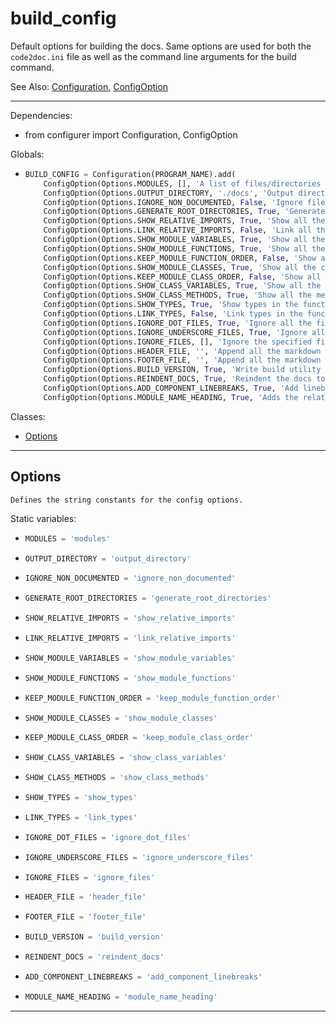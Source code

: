 # build_config 

Default options for building the docs. Same options are used for both 
the `code2doc.ini` file as well as the command line arguments for the 
build command.

See Also: [Configuration](configurer.md#Configuration), [ConfigOption](configurer.md#ConfigOption)

---

Dependencies: 
* from configurer import Configuration, ConfigOption 

Globals:  
*   ```py
    BUILD_CONFIG = Configuration(PROGRAM_NAME).add(
        ConfigOption(Options.MODULES, [], 'A list of files/directories to generate documentation')).add(
        ConfigOption(Options.OUTPUT_DIRECTORY, './docs', 'Output directory where markdowns will be generated')).add(
        ConfigOption(Options.IGNORE_NON_DOCUMENTED, False, 'Ignore files that contains no top level documentation')).add(
        ConfigOption(Options.GENERATE_ROOT_DIRECTORIES, True, 'Generate directory for each file/module in the output directory')).add(
        ConfigOption(Options.SHOW_RELATIVE_IMPORTS, True, 'Show all the relative imports in a file')).add(
        ConfigOption(Options.LINK_RELATIVE_IMPORTS, False, 'Link all the relative imports in a file')).add(
        ConfigOption(Options.SHOW_MODULE_VARIABLES, True, 'Show all the variables in a module')).add(
        ConfigOption(Options.SHOW_MODULE_FUNCTIONS, True, 'Show all the functions in a module')).add(
        ConfigOption(Options.KEEP_MODULE_FUNCTION_ORDER, False, 'Show all the functions in the module in order of definition. On False it will show alphabetically.')).add(
        ConfigOption(Options.SHOW_MODULE_CLASSES, True, 'Show all the classes in a module')).add(
        ConfigOption(Options.KEEP_MODULE_CLASS_ORDER, False, 'Show all the classes in the module in order of definition. On False it will show alphabetically.')).add(
        ConfigOption(Options.SHOW_CLASS_VARIABLES, True, 'Show all the static variables in a class')).add(
        ConfigOption(Options.SHOW_CLASS_METHODS, True, 'Show all the methods in a class')).add(
        ConfigOption(Options.SHOW_TYPES, True, 'Show types in the function signature')).add(
        ConfigOption(Options.LINK_TYPES, False, 'Link types in the function signature')).add(
        ConfigOption(Options.IGNORE_DOT_FILES, True, 'Ignore all the files starting with a dot (hidden files)')).add(
        ConfigOption(Options.IGNORE_UNDERSCORE_FILES, True, 'Ignore all the files starting with an underscore')).add(
        ConfigOption(Options.IGNORE_FILES, [], 'Ignore the specified file(s)')).add(
        ConfigOption(Options.HEADER_FILE, '', 'Append all the markdown with this in the beginning')).add(
        ConfigOption(Options.FOOTER_FILE, '', 'Append all the markdown with this in the end')).add(
        ConfigOption(Options.BUILD_VERSION, True, 'Write build utility version at the end of markdown')).add(
        ConfigOption(Options.REINDENT_DOCS, True, 'Reindent the docs to avoid top level markdown blocks')).add(
        ConfigOption(Options.ADD_COMPONENT_LINEBREAKS, True, 'Add linebreaks after every doc component')).add(
        ConfigOption(Options.MODULE_NAME_HEADING, True, 'Adds the relative module path as heading in docs.'))
    ``` 

Classes: 
* [Options](#Options) 

---

## Options  

    Defines the string constants for the config options.
     

 Static variables: 
*   ```py
    MODULES = 'modules'
    ``` 
*   ```py
    OUTPUT_DIRECTORY = 'output_directory'
    ``` 
*   ```py
    IGNORE_NON_DOCUMENTED = 'ignore_non_documented'
    ``` 
*   ```py
    GENERATE_ROOT_DIRECTORIES = 'generate_root_directories'
    ``` 
*   ```py
    SHOW_RELATIVE_IMPORTS = 'show_relative_imports'
    ``` 
*   ```py
    LINK_RELATIVE_IMPORTS = 'link_relative_imports'
    ``` 
*   ```py
    SHOW_MODULE_VARIABLES = 'show_module_variables'
    ``` 
*   ```py
    SHOW_MODULE_FUNCTIONS = 'show_module_functions'
    ``` 
*   ```py
    KEEP_MODULE_FUNCTION_ORDER = 'keep_module_function_order'
    ``` 
*   ```py
    SHOW_MODULE_CLASSES = 'show_module_classes'
    ``` 
*   ```py
    KEEP_MODULE_CLASS_ORDER = 'keep_module_class_order'
    ``` 
*   ```py
    SHOW_CLASS_VARIABLES = 'show_class_variables'
    ``` 
*   ```py
    SHOW_CLASS_METHODS = 'show_class_methods'
    ``` 
*   ```py
    SHOW_TYPES = 'show_types'
    ``` 
*   ```py
    LINK_TYPES = 'link_types'
    ``` 
*   ```py
    IGNORE_DOT_FILES = 'ignore_dot_files'
    ``` 
*   ```py
    IGNORE_UNDERSCORE_FILES = 'ignore_underscore_files'
    ``` 
*   ```py
    IGNORE_FILES = 'ignore_files'
    ``` 
*   ```py
    HEADER_FILE = 'header_file'
    ``` 
*   ```py
    FOOTER_FILE = 'footer_file'
    ``` 
*   ```py
    BUILD_VERSION = 'build_version'
    ``` 
*   ```py
    REINDENT_DOCS = 'reindent_docs'
    ``` 
*   ```py
    ADD_COMPONENT_LINEBREAKS = 'add_component_linebreaks'
    ``` 
*   ```py
    MODULE_NAME_HEADING = 'module_name_heading'
    ``` 

---
